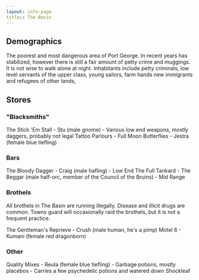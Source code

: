 ```yaml
---
layout: info-page
title:: The Basin
---
```


## Demographics
The poorest and most dangerous area of Port George. In recent years has stabilized, however there is still a fair amount of petty crime and muggings. It is not wise to walk alone at night. Inhabitants include petty criminals, low level servants of the upper class, young sailors, farm hands new immigrants and refugees of other lands,

## Stores

### "Blacksmiths"
  The Stick 'Em Stall - Stu (male gnome)
    - Various low end weapons, mostly daggers, probably not legal
  Tattoo Parlours
    - Full Moon Butterflies - Jestra (female blue tiefling)

### Bars
  The Bloody Dagger - Craig (male hafling)
    - Low End
  The Full Tankard - The Beggar (male half-orc, member of the Council of the Bruins)
    - Mid Range

### Brothels
  All brothels in The Basin are running illegally. Disease and illicit drugs are common. Towns guard will occasionally raid the brothels, but it is not a frequent practice.

  The Gentleman's Reprieve - Crush (male human, he's a pimp)
  Motel 6 - Kumani (female red dragonborn)

### Other
  Quality Mixes - Reula (female blue tiefling)
    - Garbage potions, mostly placebos
    - Carries a few psychedelic potions and watered down Shockleaf
